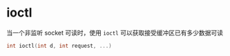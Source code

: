 # ioctl
 
当一个非监听 socket 可读时，使用 `ioctl` 可以获取接受缓冲区已有多少数据可读

```cpp
int ioctl(int d, int request, ...)
```